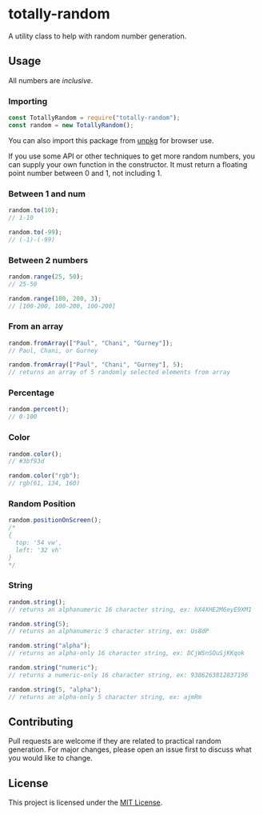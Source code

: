 # totally-random

A utility class to help with random number generation.

## Usage

All numbers are _inclusive_.

### Importing

```javascript
const TotallyRandom = require("totally-random");
const random = new TotallyRandom();
```

You can also import this package from [unpkg](https://unpkg.com/browse/totally-random/) for browser use.

If you use some API or other techniques to get more random numbers, you can supply your own function in the constructor. It must return a floating point number between 0 and 1, not including 1.

### Between 1 and num

```javascript
random.to(10);
// 1-10

random.to(-99);
// (-1)-(-99)
```

### Between 2 numbers

```javascript
random.range(25, 50);
// 25-50

random.range(100, 200, 3);
// [100-200, 100-200, 100-200]
```

### From an array

```javascript
random.fromArray(["Paul", "Chani", "Gurney"]);
// Paul, Chani, or Gurney

random.fromArray(["Paul", "Chani", "Gurney"], 5);
// returns an array of 5 randomly selected elements from array
```

### Percentage

```javascript
random.percent();
// 0-100
```

### Color

```javascript
random.color();
// #3bf93d

random.color("rgb");
// rgb(61, 134, 160)
```

### Random Position

```javascript
random.positionOnScreen();
/*
{
  top: '54 vw',
  left: '32 vh'
}
*/
```

### String

```javascript
random.string();
// returns an alphanumeric 16 character string, ex: hX4XHE2M6eyE9XM1

random.string(5);
// returns an alphanumeric 5 character string, ex: Us8dP

random.string("alpha");
// returns an alpha-only 16 character string, ex: DCjWSnSOuSjKKqok

random.string("numeric");
// returns a numeric-only 16 character string, ex: 9386263812837196

random.string(5, "alpha");
// returns an alpha-only 5 character string, ex: ajmRm
```

## Contributing

Pull requests are welcome if they are related to practical random generation. For major changes, please open an issue first to discuss what you would like to change.

## License

This project is licensed under the [MIT License](LICENSE).
